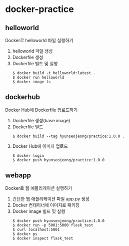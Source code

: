 # docker-practice

## helloworld
Docker로 helloworld 파일 실행하기
1. helloworld 파일 생성
2. Dockerfile 생성
3. Dockerfile 빌드 및 실행
    ```
    $ docker build -t helloworld:latest .
    $ docker run helloworld
    $ docker image ls
    ```
  
## dockerhub
Docker Hub에 Dockerfile 업로드하기
1. Dockerfile 생성(base image)
2. Dockerfile 빌드   
    ```
    $ docker build --tag hyunseojeong/practice:1.0.0 .
    ```
3. Docker Hub에 이미지 업로드
    ```
    $ docker login
    $ docker push hyunseojeong/practice:1.0.0
    ```

## webapp
Docker로 웹 애플리케이션 실행하기
1. 간단한 웹 애플리케이션 파일 app.py 생성
2. Docker 컨테이너에 이미지로 패키징
3. Docker image 빌드 및 실행
    ```
    $ docker push hyunseojeong/practice:1.0.0
    $ docker run -p 5001:5000 flask_test
    $ curl localhost:5001
    $ docker ps
    $ docker inspect flask_test
    ```
    
    
